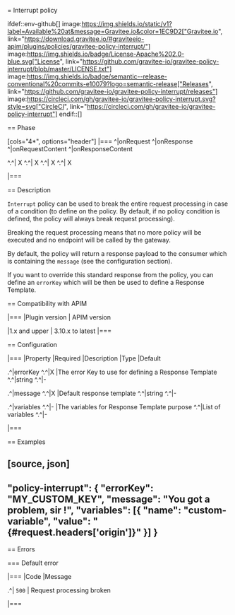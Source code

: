 = Interrupt policy

ifdef::env-github[]
image:https://img.shields.io/static/v1?label=Available%20at&message=Gravitee.io&color=1EC9D2["Gravitee.io", link="https://download.gravitee.io/#graviteeio-apim/plugins/policies/gravitee-policy-interrupt/"]
image:https://img.shields.io/badge/License-Apache%202.0-blue.svg["License", link="https://github.com/gravitee-io/gravitee-policy-interrupt/blob/master/LICENSE.txt"]
image:https://img.shields.io/badge/semantic--release-conventional%20commits-e10079?logo=semantic-release["Releases", link="https://github.com/gravitee-io/gravitee-policy-interrupt/releases"]
image:https://circleci.com/gh/gravitee-io/gravitee-policy-interrupt.svg?style=svg["CircleCI", link="https://circleci.com/gh/gravitee-io/gravitee-policy-interrupt"]
endif::[]

== Phase

[cols="4*", options="header"]
|===
^|onRequest
^|onResponse
^|onRequestContent
^|onResponseContent

^.^| X
^.^| X
^.^| X
^.^| X

|===

== Description

`Interrupt` policy can be used to break the entire request processing in case of a condition (to define on the policy.
By default, if no policy condition is defined, the policy will always break request processing).

Breaking the request processing means that no more policy will be executed and no endpoint will be called by the gateway.

By default, the policy will return a response payload to the consumer which is containing the `message` (see the
configuration section).

If you want to override this standard response from the policy, you can define an `errorKey` which will be then be used to
define a Response Template.


== Compatibility with APIM

|===
|Plugin version | APIM version

|1.x and upper                  | 3.10.x to latest
|===

== Configuration

|===
|Property |Required |Description |Type |Default

.^|errorKey
^.^|X
|The error Key to use for defining a Response Template
^.^|string
^.^|-

.^|message
^.^|X
|Default response template
^.^|string
^.^|-

.^|variables
^.^|-
|The variables for Response Template purpose
^.^|List of variables
^.^|-

|===

== Examples

[source, json]
----
"policy-interrupt": {
    "errorKey": "MY_CUSTOM_KEY",
    "message": "You got a problem, sir !",
    "variables": [{
        "name": "custom-variable",
        "value": "{#request.headers['origin']}"
    }]
}
----

== Errors

=== Default error

|===
|Code |Message

.^| ```500```
| Request processing broken

|===